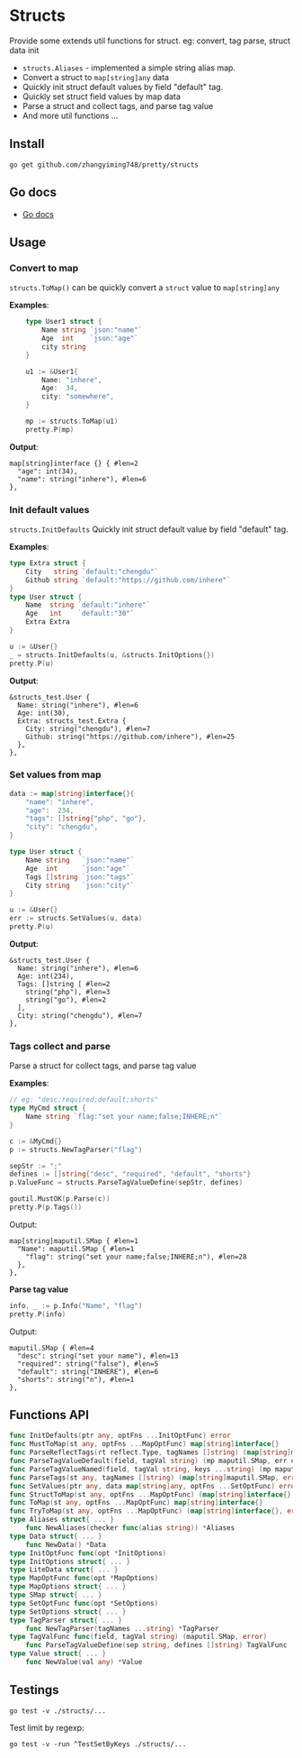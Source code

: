 # Structs

Provide some extends util functions for struct. eg: convert, tag parse, struct data init

- `structs.Aliases` - implemented a simple string alias map.
- Convert a struct to `map[string]any` data
- Quickly init struct default values by field "default" tag.
- Quickly set struct field values by map data
- Parse a struct and collect tags, and parse tag value
- And more util functions ...

## Install

```shell
go get github.com/zhangyiming748/pretty/structs
```

## Go docs

- [Go docs](https://pkg.go.dev/github.com/zhangyiming748/pretty/structs)

## Usage

### Convert to map

`structs.ToMap()` can be quickly convert a `struct` value to `map[string]any`

**Examples**:

```go
	type User1 struct {
		Name string `json:"name"`
		Age  int    `json:"age"`
		city string
	}

	u1 := &User1{
		Name: "inhere",
		Age:  34,
		city: "somewhere",
	}

	mp := structs.ToMap(u1)
	pretty.P(mp)
```

**Output**:

```shell
map[string]interface {} { #len=2
  "age": int(34),
  "name": string("inhere"), #len=6
},
```

### Init default values

`structs.InitDefaults` Quickly init struct default value by field "default" tag.

**Examples**:

```go
type Extra struct {
    City   string `default:"chengdu"`
    Github string `default:"https://github.com/inhere"`
}
type User struct {
    Name  string `default:"inhere"`
    Age   int    `default:"30"`
    Extra Extra
}

u := &User{}
_ = structs.InitDefaults(u, &structs.InitOptions{})
pretty.P(u)
```

**Output**:

```shell
&structs_test.User {
  Name: string("inhere"), #len=6
  Age: int(30),
  Extra: structs_test.Extra {
    City: string("chengdu"), #len=7
    Github: string("https://github.com/inhere"), #len=25
  },
},
```

### Set values from map

```go
data := map[string]interface{}{
    "name": "inhere",
    "age":  234,
    "tags": []string{"php", "go"},
    "city": "chengdu",
}

type User struct {
    Name string   `json:"name"`
    Age  int      `json:"age"`
    Tags []string `json:"tags"`
    City string   `json:"city"`
}

u := &User{}
err := structs.SetValues(u, data)
pretty.P(u)
```

**Output**:

```shell
&structs_test.User {
  Name: string("inhere"), #len=6
  Age: int(234),
  Tags: []string [ #len=2
    string("php"), #len=3
    string("go"), #len=2
  ],
  City: string("chengdu"), #len=7
},
```

### Tags collect and parse

Parse a struct for collect tags, and parse tag value

**Examples**:

```go
// eg: "desc;required;default;shorts"
type MyCmd struct {
    Name string `flag:"set your name;false;INHERE;n"`
}

c := &MyCmd{}
p := structs.NewTagParser("flag")

sepStr := ";"
defines := []string{"desc", "required", "default", "shorts"}
p.ValueFunc = structs.ParseTagValueDefine(sepStr, defines)

goutil.MustOK(p.Parse(c))
pretty.P(p.Tags())
```

Output:

```shell
map[string]maputil.SMap { #len=1
  "Name": maputil.SMap { #len=1
    "flag": string("set your name;false;INHERE;n"), #len=28
  },
},
```

**Parse tag value**

```go
info, _ := p.Info("Name", "flag")
pretty.P(info)
```

Output:

```shell
maputil.SMap { #len=4
  "desc": string("set your name"), #len=13
  "required": string("false"), #len=5
  "default": string("INHERE"), #len=6
  "shorts": string("n"), #len=1
},
```

## Functions API

```go
func InitDefaults(ptr any, optFns ...InitOptFunc) error
func MustToMap(st any, optFns ...MapOptFunc) map[string]interface{}
func ParseReflectTags(rt reflect.Type, tagNames []string) (map[string]maputil.SMap, error)
func ParseTagValueDefault(field, tagVal string) (mp maputil.SMap, err error)
func ParseTagValueNamed(field, tagVal string, keys ...string) (mp maputil.SMap, err error)
func ParseTags(st any, tagNames []string) (map[string]maputil.SMap, error)
func SetValues(ptr any, data map[string]any, optFns ...SetOptFunc) error
func StructToMap(st any, optFns ...MapOptFunc) (map[string]interface{}, error)
func ToMap(st any, optFns ...MapOptFunc) map[string]interface{}
func TryToMap(st any, optFns ...MapOptFunc) (map[string]interface{}, error)
type Aliases struct{ ... }
    func NewAliases(checker func(alias string)) *Aliases
type Data struct{ ... }
    func NewData() *Data
type InitOptFunc func(opt *InitOptions)
type InitOptions struct{ ... }
type LiteData struct{ ... }
type MapOptFunc func(opt *MapOptions)
type MapOptions struct{ ... }
type SMap struct{ ... }
type SetOptFunc func(opt *SetOptions)
type SetOptions struct{ ... }
type TagParser struct{ ... }
    func NewTagParser(tagNames ...string) *TagParser
type TagValFunc func(field, tagVal string) (maputil.SMap, error)
    func ParseTagValueDefine(sep string, defines []string) TagValFunc
type Value struct{ ... }
    func NewValue(val any) *Value
```

## Testings

```shell
go test -v ./structs/...
```

Test limit by regexp:

```shell
go test -v -run ^TestSetByKeys ./structs/...
```
